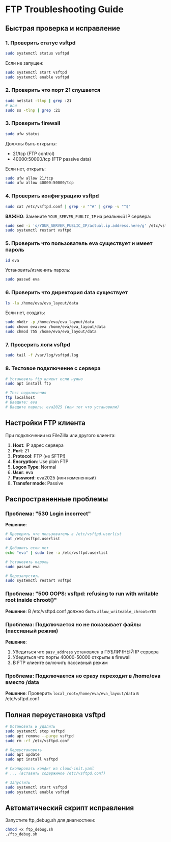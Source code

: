 # FTP Troubleshooting Guide

## Быстрая проверка и исправление

### 1. Проверить статус vsftpd
```bash
sudo systemctl status vsftpd
```

Если не запущен:
```bash
sudo systemctl start vsftpd
sudo systemctl enable vsftpd
```

### 2. Проверить что порт 21 слушается
```bash
sudo netstat -tlnp | grep :21
# или
sudo ss -tlnp | grep :21
```

### 3. Проверить firewall
```bash
sudo ufw status
```

Должны быть открыты:
- 21/tcp (FTP control)
- 40000:50000/tcp (FTP passive data)

Если нет, открыть:
```bash
sudo ufw allow 21/tcp
sudo ufw allow 40000:50000/tcp
```

### 4. Проверить конфигурацию vsftpd
```bash
sudo cat /etc/vsftpd.conf | grep -v "^#" | grep -v "^$"
```

**ВАЖНО**: Замените `YOUR_SERVER_PUBLIC_IP` на реальный IP сервера:
```bash
sudo sed -i 's/YOUR_SERVER_PUBLIC_IP/actual.ip.address.here/g' /etc/vsftpd.conf
sudo systemctl restart vsftpd
```

### 5. Проверить что пользователь eva существует и имеет пароль
```bash
id eva
```

Установить/изменить пароль:
```bash
sudo passwd eva
```

### 6. Проверить что директория data существует
```bash
ls -la /home/eva/eva_layout/data
```

Если нет, создать:
```bash
sudo mkdir -p /home/eva/eva_layout/data
sudo chown eva:eva /home/eva/eva_layout/data
sudo chmod 755 /home/eva/eva_layout/data
```

### 7. Проверить логи vsftpd
```bash
sudo tail -f /var/log/vsftpd.log
```

### 8. Тестовое подключение с сервера
```bash
# Установить ftp клиент если нужно
sudo apt install ftp

# Тест подключения
ftp localhost
# Введите: eva
# Введите пароль: eva2025 (или тот что установили)
```

## Настройки FTP клиента

При подключении из FileZilla или другого клиента:

1. **Host**: IP адрес сервера
2. **Port**: 21
3. **Protocol**: FTP (не SFTP!)
4. **Encryption**: Use plain FTP
5. **Logon Type**: Normal
6. **User**: eva
7. **Password**: eva2025 (или измененный)
8. **Transfer mode**: Passive

## Распространенные проблемы

### Проблема: "530 Login incorrect"
**Решение**:
```bash
# Проверить что пользователь в /etc/vsftpd.userlist
cat /etc/vsftpd.userlist

# Добавить если нет
echo "eva" | sudo tee -a /etc/vsftpd.userlist

# Установить пароль
sudo passwd eva

# Перезапустить
sudo systemctl restart vsftpd
```

### Проблема: "500 OOPS: vsftpd: refusing to run with writable root inside chroot()"
**Решение**: В /etc/vsftpd.conf должно быть `allow_writeable_chroot=YES`

### Проблема: Подключается но не показывает файлы (пассивный режим)
**Решение**:
1. Убедиться что `pasv_address` установлен в ПУБЛИЧНЫЙ IP сервера
2. Убедиться что порты 40000-50000 открыты в firewall
3. В FTP клиенте включить пассивный режим

### Проблема: Подключается но сразу переходит в /home/eva вместо /data
**Решение**: Проверить `local_root=/home/eva/eva_layout/data` в /etc/vsftpd.conf

## Полная переустановка vsftpd

```bash
# Остановить и удалить
sudo systemctl stop vsftpd
sudo apt remove --purge vsftpd
sudo rm -rf /etc/vsftpd.conf

# Переустановить
sudo apt update
sudo apt install vsftpd

# Скопировать конфиг из cloud-init.yaml
# ... (вставить содержимое /etc/vsftpd.conf)

# Запустить
sudo systemctl start vsftpd
sudo systemctl enable vsftpd
```

## Автоматический скрипт исправления

Запустите ftp_debug.sh для диагностики:
```bash
chmod +x ftp_debug.sh
./ftp_debug.sh
```
